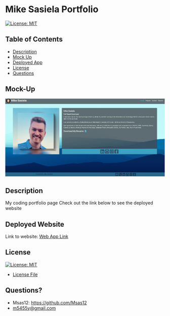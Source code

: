 # Mike Sasiela Portfolio

[![License: MIT](https://img.shields.io/badge/License-MIT-yellow.svg)](https://opensource.org/licenses/MIT)

## Table of Contents

- [Description](#description)
- [Mock Up](#mock-up)
- [Deployed App](#deployed-app)
- [License](#license)
- [Questions](#questions)

## Mock-Up

![Photo](./public/imgs/screencap.jpg)

## Description

My coding portfolio page
Check out the link below to see the deployed website

## Deployed Website

Link to website:
[Web App Link](https://msas12.github.io/portfolio/)

## License

[![License: MIT](https://img.shields.io/badge/License-MIT-yellow.svg)](https://opensource.org/licenses/MIT)

- [License File](./LICENSE.txt)

## Questions?

- Msas12: https://github.com/Msas12
- m5455y@gmail.com

